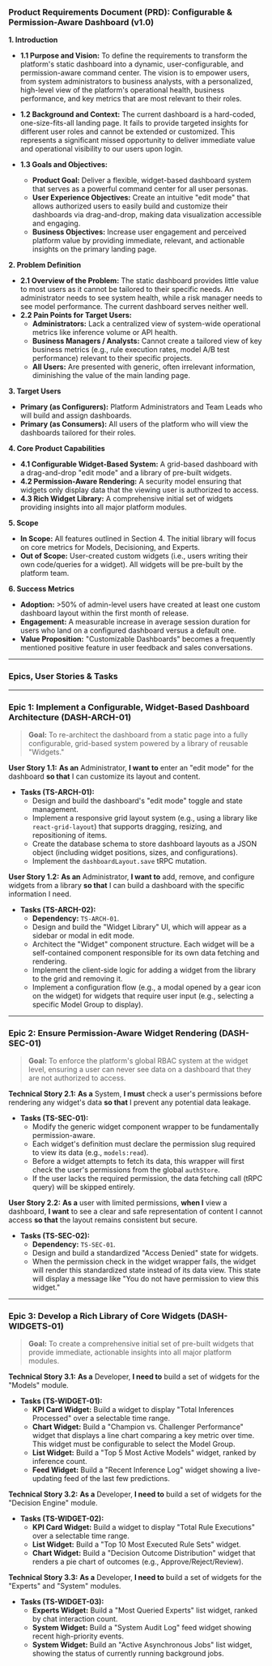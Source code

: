 ### **Product Requirements Document (PRD): Configurable & Permission-Aware Dashboard (v1.0)**

**1. Introduction**

*   **1.1 Purpose and Vision:** To define the requirements to transform the platform's static dashboard into a dynamic, user-configurable, and permission-aware command center. The vision is to empower users, from system administrators to business analysts, with a personalized, high-level view of the platform's operational health, business performance, and key metrics that are most relevant to their roles.

*   **1.2 Background and Context:** The current dashboard is a hard-coded, one-size-fits-all landing page. It fails to provide targeted insights for different user roles and cannot be extended or customized. This represents a significant missed opportunity to deliver immediate value and operational visibility to our users upon login.

*   **1.3 Goals and Objectives:**
    *   **Product Goal:** Deliver a flexible, widget-based dashboard system that serves as a powerful command center for all user personas.
    *   **User Experience Objectives:** Create an intuitive "edit mode" that allows authorized users to easily build and customize their dashboards via drag-and-drop, making data visualization accessible and engaging.
    *   **Business Objectives:** Increase user engagement and perceived platform value by providing immediate, relevant, and actionable insights on the primary landing page.

**2. Problem Definition**

*   **2.1 Overview of the Problem:** The static dashboard provides little value to most users as it cannot be tailored to their specific needs. An administrator needs to see system health, while a risk manager needs to see model performance. The current dashboard serves neither well.
*   **2.2 Pain Points for Target Users:**
    *   **Administrators:** Lack a centralized view of system-wide operational metrics like inference volume or API health.
    *   **Business Managers / Analysts:** Cannot create a tailored view of key business metrics (e.g., rule execution rates, model A/B test performance) relevant to their specific projects.
    *   **All Users:** Are presented with generic, often irrelevant information, diminishing the value of the main landing page.

**3. Target Users**

*   **Primary (as Configurers):** Platform Administrators and Team Leads who will build and assign dashboards.
*   **Primary (as Consumers):** All users of the platform who will view the dashboards tailored for their roles.

**4. Core Product Capabilities**

*   **4.1 Configurable Widget-Based System:** A grid-based dashboard with a drag-and-drop "edit mode" and a library of pre-built widgets.
*   **4.2 Permission-Aware Rendering:** A security model ensuring that widgets only display data that the viewing user is authorized to access.
*   **4.3 Rich Widget Library:** A comprehensive initial set of widgets providing insights into all major platform modules.

**5. Scope**

*   **In Scope:** All features outlined in Section 4. The initial library will focus on core metrics for Models, Decisioning, and Experts.
*   **Out of Scope:** User-created custom widgets (i.e., users writing their own code/queries for a widget). All widgets will be pre-built by the platform team.

**6. Success Metrics**

*   **Adoption:** >50% of admin-level users have created at least one custom dashboard layout within the first month of release.
*   **Engagement:** A measurable increase in average session duration for users who land on a configured dashboard versus a default one.
*   **Value Proposition:** "Customizable Dashboards" becomes a frequently mentioned positive feature in user feedback and sales conversations.

***
### **Epics, User Stories & Tasks**

---

### **Epic 1: Implement a Configurable, Widget-Based Dashboard Architecture (DASH-ARCH-01)**

> **Goal:** To re-architect the dashboard from a static page into a fully configurable, grid-based system powered by a library of reusable "Widgets."

**User Story 1.1:**
**As an** Administrator, **I want to** enter an "edit mode" for the dashboard **so that** I can customize its layout and content.
*   **Tasks (TS-ARCH-01):**
    *   Design and build the dashboard's "edit mode" toggle and state management.
    *   Implement a responsive grid layout system (e.g., using a library like `react-grid-layout`) that supports dragging, resizing, and repositioning of items.
    *   Create the database schema to store dashboard layouts as a JSON object (including widget positions, sizes, and configurations).
    *   Implement the `dashboardLayout.save` tRPC mutation.

**User Story 1.2:**
**As an** Administrator, **I want to** add, remove, and configure widgets from a library **so that** I can build a dashboard with the specific information I need.
*   **Tasks (TS-ARCH-02):**
    *   **Dependency:** `TS-ARCH-01`.
    *   Design and build the "Widget Library" UI, which will appear as a sidebar or modal in edit mode.
    *   Architect the "Widget" component structure. Each widget will be a self-contained component responsible for its own data fetching and rendering.
    *   Implement the client-side logic for adding a widget from the library to the grid and removing it.
    *   Implement a configuration flow (e.g., a modal opened by a gear icon on the widget) for widgets that require user input (e.g., selecting a specific Model Group to display).

---

### **Epic 2: Ensure Permission-Aware Widget Rendering (DASH-SEC-01)**

> **Goal:** To enforce the platform's global RBAC system at the widget level, ensuring a user can never see data on a dashboard that they are not authorized to access.

**Technical Story 2.1:**
**As a** System, **I must** check a user's permissions before rendering any widget's data **so that** I prevent any potential data leakage.
*   **Tasks (TS-SEC-01):**
    *   Modify the generic widget component wrapper to be fundamentally permission-aware.
    *   Each widget's definition must declare the permission slug required to view its data (e.g., `models:read`).
    *   Before a widget attempts to fetch its data, this wrapper will first check the user's permissions from the global `authStore`.
    *   If the user lacks the required permission, the data fetching call (tRPC query) will be skipped entirely.

**User Story 2.2:**
**As a** user with limited permissions, **when I** view a dashboard, **I want** to see a clear and safe representation of content I cannot access **so that** the layout remains consistent but secure.
*   **Tasks (TS-SEC-02):**
    *   **Dependency:** `TS-SEC-01`.
    *   Design and build a standardized "Access Denied" state for widgets.
    *   When the permission check in the widget wrapper fails, the widget will render this standardized state instead of its data view. This state will display a message like "You do not have permission to view this widget."

---

### **Epic 3: Develop a Rich Library of Core Widgets (DASH-WIDGETS-01)**

> **Goal:** To create a comprehensive initial set of pre-built widgets that provide immediate, actionable insights into all major platform modules.

**Technical Story 3.1:**
**As a** Developer, **I need to** build a set of widgets for the "Models" module.
*   **Tasks (TS-WIDGET-01):**
    *   **KPI Card Widget:** Build a widget to display "Total Inferences Processed" over a selectable time range.
    *   **Chart Widget:** Build a "Champion vs. Challenger Performance" widget that displays a line chart comparing a key metric over time. This widget must be configurable to select the Model Group.
    *   **List Widget:** Build a "Top 5 Most Active Models" widget, ranked by inference count.
    *   **Feed Widget:** Build a "Recent Inference Log" widget showing a live-updating feed of the last few predictions.

**Technical Story 3.2:**
**As a** Developer, **I need to** build a set of widgets for the "Decision Engine" module.
*   **Tasks (TS-WIDGET-02):**
    *   **KPI Card Widget:** Build a widget to display "Total Rule Executions" over a selectable time range.
    *   **List Widget:** Build a "Top 10 Most Executed Rule Sets" widget.
    *   **Chart Widget:** Build a "Decision Outcome Distribution" widget that renders a pie chart of outcomes (e.g., Approve/Reject/Review).

**Technical Story 3.3:**
**As a** Developer, **I need to** build a set of widgets for the "Experts" and "System" modules.
*   **Tasks (TS-WIDGET-03):**
    *   **Experts Widget:** Build a "Most Queried Experts" list widget, ranked by chat interaction count.
    *   **System Widget:** Build a "System Audit Log" feed widget showing recent high-priority events.
    *   **System Widget:** Build an "Active Asynchronous Jobs" list widget, showing the status of currently running background jobs.